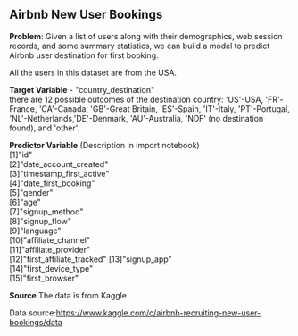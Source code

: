 ## Airbnb New User Bookings

**Problem**: Given a list of users along with their demographics, web session records, and some summary statistics, we can build a model to predict Airbnb user destination for first booking. 

All the users in this dataset are from the USA.

**Target Variable** - "country_destination"\
there are 12 possible outcomes of the destination country: 'US'-USA, 'FR'-France, 'CA'-Canada, 'GB'-Great Britain, 'ES'-Spain, 'IT'-Italy, 'PT'-Portugal, 'NL'-Netherlands,'DE'-Denmark, 'AU'-Australia, 'NDF' (no destination found), and 'other'. 

**Predictor Variable** (Description in import notebook)\
[1]"id"                      
[2]"date_account_created"    
[3]"timestamp_first_active"  
[4]"date_first_booking"     
[5]"gender"                  
[6]"age"                     
[7]"signup_method"           
[8]"signup_flow"            
[9]"language"                
[10]"affiliate_channel"       
[11]"affiliate_provider"      
[12]"first_affiliate_tracked"
[13]"signup_app"              
[14]"first_device_type"       
[15]"first_browser"          

**Source**
The data is from Kaggle.

Data source:https://www.kaggle.com/c/airbnb-recruiting-new-user-bookings/data
